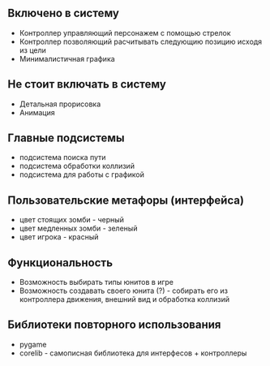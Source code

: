 ## Включено в систему

* Контроллер управляющий персонажем с помощью стрелок
* Контроллер позволяющий расчитывать следующию позицию исходя из цели
* Минималистичная графика

## Не стоит включать в систему

* Детальная прорисовка
* Анимация

## Главные подсистемы

* подсистема поиска пути
* подсистема обработки коллизий
* подсистема для работы с графикой

## Пользовательские метафоры (интерфейса)

* цвет стоящих зомби - черный
* цвет медленных зомби - зеленый
* цвет игрока - красный

## Функциональность

* Возможность выбирать типы юнитов в игре
* Возможность создавать своего юнита (?) - собирать его из контроллера движения, внешний вид и обработка коллизий

## Библиотеки повторного использования

* pygame
* corelib - самописная библиотека для интерфесов + контроллеры
